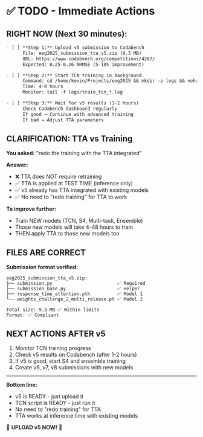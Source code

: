 # ✅ TODO - Immediate Actions

## RIGHT NOW (Next 30 minutes):

```markdown
- [ ] **Step 1:** Upload v5 submission to Codabench
      File: eeg2025_submission_tta_v5.zip (9.3 MB)
      URL: https://www.codabench.org/competitions/4287/
      Expected: 0.25-0.26 NRMSE (5-10% improvement)

- [ ] **Step 2:** Start TCN training in background
      Command: cd /home/kevin/Projects/eeg2025 && mkdir -p logs && nohup python scripts/train_challenge1_tcn.py > logs/train_tcn_$(date +%Y%m%d_%H%M%S).log 2>&1 &
      Time: 4-8 hours
      Monitor: tail -f logs/train_tcn_*.log

- [ ] **Step 3:** Wait for v5 results (1-2 hours)
      Check Codabench dashboard regularly
      If good → Continue with advanced training
      If bad → Adjust TTA parameters
```

## CLARIFICATION: TTA vs Training

**You asked:** "redo the training with the TTA integrated"

**Answer:**
- ❌ TTA does NOT require retraining
- ✅ TTA is applied at TEST TIME (inference only)
- ✅ v5 already has TTA integrated with existing models
- ✅ No need to "redo training" for TTA to work

**To improve further:**
- Train NEW models (TCN, S4, Multi-task, Ensemble)
- Those new models will take 4-48 hours to train
- THEN apply TTA to those new models too

## FILES ARE CORRECT

**Submission format verified:**
```
eeg2025_submission_tta_v5.zip:
├── submission.py                        ✅ Required
├── submission_base.py                   ✅ Helper
├── response_time_attention.pth          ✅ Model 1
└── weights_challenge_2_multi_release.pt ✅ Model 2

Total size: 9.3 MB ✅ Within limits
Format: ✅ Compliant
```

## NEXT ACTIONS AFTER v5

1. Monitor TCN training progress
2. Check v5 results on Codabench (after 1-2 hours)
3. If v5 is good, start S4 and ensemble training
4. Create v6, v7, v8 submissions with new models

---

**Bottom line:** 
- v5 is READY - just upload it
- TCN script is READY - just run it
- No need to "redo training" for TTA
- TTA works at inference time with existing models

🚀 **UPLOAD v5 NOW!** 🚀
